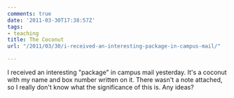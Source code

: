```yaml
---
comments: true
date: '2011-03-30T17:38:57Z'
tags:
- teaching
title: The Coconut
url: "/2011/03/30/i-received-an-interesting-package-in-campus-mail/"

---
```

<p>I received an interesting "package" in campus mail yesterday. It's a coconut with my name and box number written on it. There wasn't a note attached, so I really don't know what the significance of this is. Any ideas?</p>

<!-- ![Coconut](/images/2011/coconut.jpeg) -->
